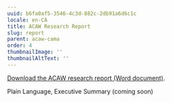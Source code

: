 ```yaml
---
uuid: b6fa0af5-3546-4c3d-882c-2db91a6d6c1c
locale: en-CA
title: ACAW Research Report
slug: report
parent: acaw-cama
order: 4
thumbnailImage: ''
thumbnailAltText: ''
---
```

[Download the ACAW research report (Word document)](https://idrc.ocadu.ca/media/ACAW_CAMA_2025_Research_Report_En.docx).

Plain Language, Executive Summary (coming soon)

